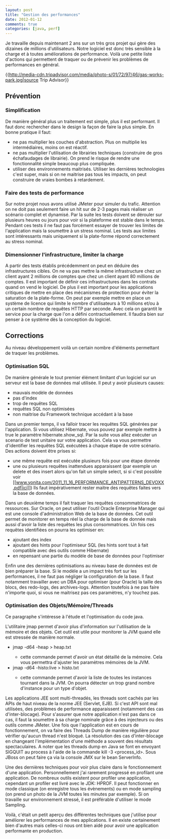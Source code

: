 ```yaml
---
layout: post
title: "Gestion des performances"
date: 2012-01-12
comments: true
categories: [java, perf]
---
```


Je travaille depuis maintenant 2 ans sur un très gros projet qui gère des dizaines de millions d'utilisateurs. Notre logiciel est donc très sensible à la charge et à toutes améliorations de performance. Voilà une petite liste d'actions qui permettent de traquer ou de prévenir les problèmes de performances en général.

{{http://media-cdn.tripadvisor.com/media/photo-s/01/72/97/46/gas-works-park.jpg|source Trip Advisor}}
 
## Prévention
### Simplification
De manière général plus un traitement est simple, plus il est performant. Il faut donc rechercher dans le design la façon de faire la plus simple.
En bonne pratique il faut:

* ne pas multiplier les couches d'abstraction. Plus on multiplie les intermédiaires, moins on est réactif.
* ne pas multiplier l'utilisation de librairies techniques (construire de gros échafaudages de librairie). On prend le risque de rendre une fonctionnalité simple beaucoup plus compliquée.
* utiliser des environnements maitrisés. Utiliser les dernières technologies c'est super, mais si on ne maitrise pas tous les impacts, on peut construire de vraies bombes à retardement.  
 
### Faire des tests de performance
Sur notre projet nous avons utilisé JMeter pour simuler du trafic. Attention on ne doit pas seulement faire un hit sur de 2-3 pages mais réaliser un scénario complet et dynamisé.
Par la suite les tests doivent se dérouler sur plusieurs heures ou jours pour voir si la plateforme est stable dans le temps.
Pendant ces tests il ne faut pas forcément essayer de trouver les limites de l'application mais la soumettre à un stress nominal.
Les tests aux limites sont intéressants mais uniquement si la plate-forme répond correctement au stress nominal.
 
### Dimensionner l'infrastructure, limiter la charge  
A partir des tests établis précédemment on peut en déduire des infrastructures cibles.
On ne va pas mettre la même infrastructure chez un client ayant 2 millions de comptes que chez un client ayant 80 millions de comptes.
Il est important de définir ces infrastructures dans les contrats quand on vend le logiciel.
De plus il est important pour les applications critiques de mettre en place des mécanismes de protection pour éviter la saturation de la plate-forme.
On peut par exemple mettre en place un système de licence qui limite le nombre d'utilisateurs à 10 millions et/ou à un certain nombre de requêtes HTTP par seconde.
Avec cela on garantit le service pour la charge que l'on a défini contractuellement. Il faudra bien sur penser à ce système dès la conception du logiciel.
 
## Corrections
Au niveau développement voilà un certain nombre d'éléments permettant de traquer les problèmes.
 
### Optimisation SQL
De manière générale le tout premier élément limitant d'un logiciel sur un serveur est la base de données mal utilisée. Il peut y avoir plusieurs causes:

* mauvais modèle de données
* pas d'index
* trop de requêtes SQL
* requêtes SQL non optimisées
* non maitrise du Framework technique accédant à la base
 
Dans un premier temps, il va falloir tracer les requêtes SQL générées par l'application. Si vous utilisez Hibernate, vous pouvez par exemple mettre à true le paramètre hibernate.show_sql.
Par la suite vous allez exécuter un scenario de test unitaire sur votre application. Cela va vous permettre d'identifier les requêtes SQL exécutées à chaque étape de votre scénario.
Des actions doivent être prises si:

- une même requête est exécutée plusieurs fois pour une étape donnée
- une ou plusieurs requêtes inattendues apparaissent (par exemple un delete et des insert alors qu'on fait un simple select, si si c'est possible voir [[www.yonita.com/2011_11_16_PERFORMANCE_ANTIPATTERNS_DEVOXX.pdf|ici]])
Ils faut impérativement rester maitre des requêtes faites vers la base de données.

Dans un deuxième temps il fait traquer les requêtes consommatrices de ressources. Sur Oracle, on peut utiliser l'outil Oracle Enterprise Manager qui est une console d'administration Web de la base de données.
Cet outil permet de monitorer en temps réel la charge de la base de donnée mais aussi d'avoir la liste des requêtes les plus consommatrices. Un fois ces requêtes identifiées on pourra les optimiser en:

* ajoutant des index
* ajoutant des hints pour l'optimiseur SQL (les hints sont tout à fait compatible avec des outils comme Hibernate)
* en repensant une partie du modèle de base de données pour l'optimiser 

Enfin une des dernières optimisations au niveau base de données est de bien préparer la base.
Si le modèle a un impact très fort sur les performances, il ne faut pas négliger la configuration de la base.
Il faut notamment travailler avec un DBA pour optimiser (pour Oracle) la taille des blocs, des redo-logs, des archives-logs.
Attention toutefois à ne pas faire n'importe quoi, si vous ne maitrisez  pas ces paramètres, n'y touchez pas.
 
### Optimisation des Objets/Mémoire/Threads
Ce paragraphe s'intéresse à l'étude et l'optimisation du code java.

L'utilitaire jmap permet d'avoir plus d'information sur l'utilisation de la mémoire et des objets. Cet outil est utile pour monitorer la JVM quand elle est stressée de manière normale.

* jmap -d64 -heap <pid> > heap.txt
	* cette commande permet d'avoir un état détaillé de la mémoire. Cela vous permettra d'ajuster les paramètres mémoires de la JVM.
* jmap -d64 -histo:live <pid> > histo.txt
	* cette commande permet d'avoir la liste de toutes les instances tournant dans la JVM. On pourra détecter un trop grand nombre d'instance pour un type d'objet.   

Les applications JEE sont multi-threadés, les threads sont cachés par les APIs de haut niveau de la norme JEE (Servlet, EJB).
Si c'est API sont mal utilisées, des problèmes de performance apparaissent (notamment des cas d'inter-blocage).
Pour s'assurer que notre application n'est pas dans ce cas, il faut la soumettre à sa charge nominale grâce à des injecteurs ou des outils comme JMeter.
Une fois que l'application est en cours de fonctionnement, on va faire des Threads Dump de manière régulière pour vérifier qu'aucun thread n'est bloqué.
La résolution des cas d'inter-blocage en changeant l'implémentation d'une méthode a souvent des résultats spectaculaires.
A noter que les threads dump en Java se font en envoyant SIGQUIT au process à l'aide de la commande kill -3 <process_id>.
Sous JBoss on peut faire ça via la console JMX sur le bean ServerInfo.

Une des dernières techniques pour voir plus claire dans le fonctionnement d'une application. Personnellement j'ai rarement progressé en profilant une application.
De nombreux outils existent pour profiler une application, cependant un profiler est livré avec le JDK: HPROF. Il peut fonctionner en mode classique (on enregistre tous les évènements) ou en mode sampling (on prend un photo de la JVM toutes les minutes par exemple).
Si on travaille sur environnement stressé, il est préférable d'utiliser le mode Sampling.
 
Voilà, c'était un petit aperçu des différentes techniques que j'utilise pour améliorer les performances de mes applications. Il en existe certainement bien d'autres mais celles-ci nous ont bien aidé pour avoir une application performante en production.
